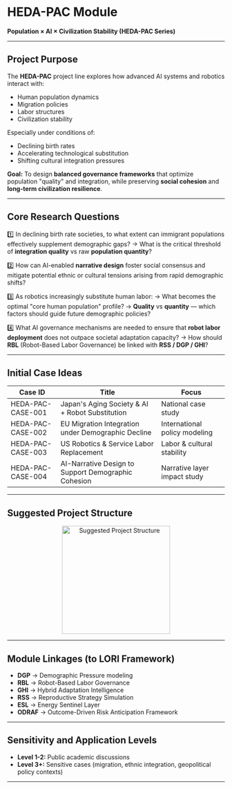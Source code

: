 # HEDA-PAC Module
**Population × AI × Civilization Stability (HEDA-PAC Series)**

---

## Project Purpose

The **HEDA-PAC** project line explores how advanced AI systems and robotics interact with:
- Human population dynamics
- Migration policies
- Labor structures
- Civilization stability

Especially under conditions of:
- Declining birth rates
- Accelerating technological substitution
- Shifting cultural integration pressures

**Goal:**
To design **balanced governance frameworks** that optimize population "quality" and integration, while preserving **social cohesion** and **long-term civilization resilience**.

---

## Core Research Questions

1️⃣ In declining birth rate societies, to what extent can immigrant populations effectively supplement demographic gaps?
→ What is the critical threshold of **integration quality** vs raw **population quantity**?

2️⃣ How can AI-enabled **narrative design** foster social consensus and mitigate potential ethnic or cultural tensions arising from rapid demographic shifts?

3️⃣ As robotics increasingly substitute human labor:
→ What becomes the optimal "core human population" profile?
→ **Quality** vs **quantity** — which factors should guide future demographic policies?

4️⃣ What AI governance mechanisms are needed to ensure that **robot labor deployment** does not outpace societal adaptation capacity?
→ How should **RBL** (Robot-Based Labor Governance) be linked with **RSS / DGP / GHI**?

---

## Initial Case Ideas

| Case ID | Title | Focus |
|-----------------------|-------------------------------------------------------|-------------------------------|
| HEDA-PAC-CASE-001 | Japan's Aging Society & AI + Robot Substitution | National case study |
| HEDA-PAC-CASE-002 | EU Migration Integration under Demographic Decline | International policy modeling |
| HEDA-PAC-CASE-003 | US Robotics & Service Labor Replacement | Labor & cultural stability |
| HEDA-PAC-CASE-004 | AI-Narrative Design to Support Demographic Cohesion | Narrative layer impact study |

---

## Suggested Project Structure

<p align="center">
<img src="../assets/images/uggested_ Project_ Structure.png" alt="Suggested Project Structure" width="250">
</p>

---

## Module Linkages (to LORI Framework)

- **DGP** → Demographic Pressure modeling
- **RBL** → Robot-Based Labor Governance
- **GHI** → Hybrid Adaptation Intelligence
- **RSS** → Reproductive Strategy Simulation
- **ESL** → Energy Sentinel Layer
- **ODRAF** → Outcome-Driven Risk Anticipation Framework

---

## Sensitivity and Application Levels

- **Level 1-2:** Public academic discussions
- **Level 3+:** Sensitive cases (migration, ethnic integration, geopolitical policy contexts)

---


